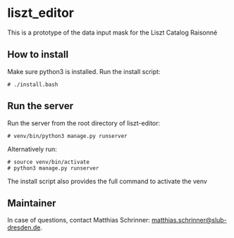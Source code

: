 # liszt_editor
This is a prototype of the data input mask for the Liszt Catalog Raisonné

## How to install

Make sure python3 is installed. Run the install script: 

```{bash}
# ./install.bash
```

## Run the server

Run the server from the root directory of liszt-editor:

```{bash}
# venv/bin/python3 manage.py runserver
```

Alternatively run: 
```{bash}
# source venv/bin/activate
# python3 manage.py runserver
```
The install script also provides the full command to activate the venv

## Maintainer

In case of questions, contact Matthias Schrinner: matthias.schrinner@slub-dresden.de.
